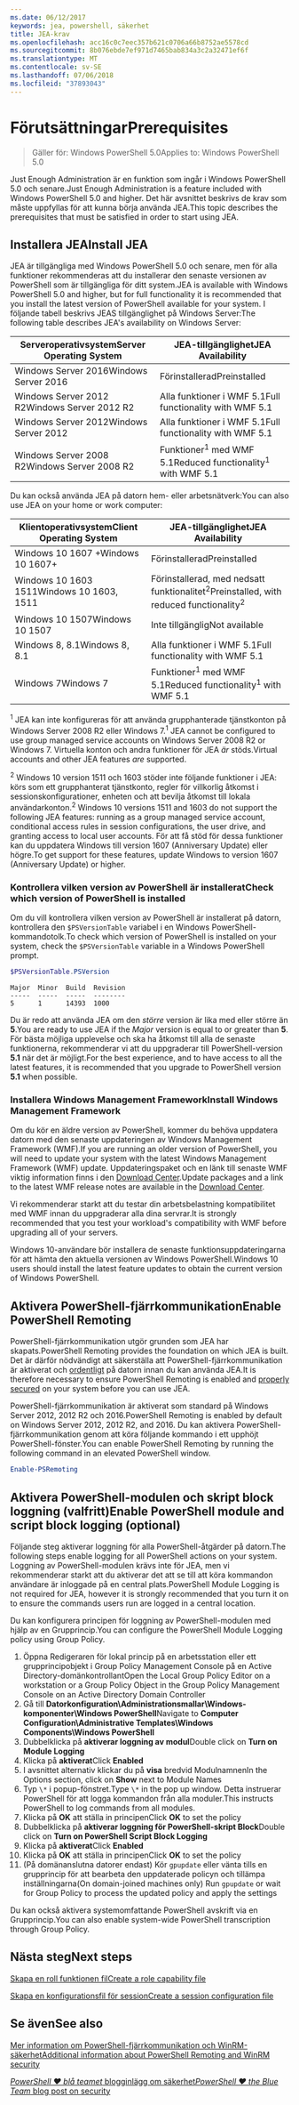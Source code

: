 ```yaml
---
ms.date: 06/12/2017
keywords: jea, powershell, säkerhet
title: JEA-krav
ms.openlocfilehash: acc16c0c7eec357b621c0706a66b8752ae5578cd
ms.sourcegitcommit: 8b076ebde7ef971d7465bab834a3c2a32471ef6f
ms.translationtype: MT
ms.contentlocale: sv-SE
ms.lasthandoff: 07/06/2018
ms.locfileid: "37893043"
---
```

# <a name="prerequisites"></a><span data-ttu-id="cf84c-103">Förutsättningar</span><span class="sxs-lookup"><span data-stu-id="cf84c-103">Prerequisites</span></span>

> <span data-ttu-id="cf84c-104">Gäller för: Windows PowerShell 5.0</span><span class="sxs-lookup"><span data-stu-id="cf84c-104">Applies to: Windows PowerShell 5.0</span></span>

<span data-ttu-id="cf84c-105">Just Enough Administration är en funktion som ingår i Windows PowerShell 5.0 och senare.</span><span class="sxs-lookup"><span data-stu-id="cf84c-105">Just Enough Administration is a feature included with Windows PowerShell 5.0 and higher.</span></span>
<span data-ttu-id="cf84c-106">Det här avsnittet beskrivs de krav som måste uppfyllas för att kunna börja använda JEA.</span><span class="sxs-lookup"><span data-stu-id="cf84c-106">This topic describes the prerequisites that must be satisfied in order to start using JEA.</span></span>

## <a name="install-jea"></a><span data-ttu-id="cf84c-107">Installera JEA</span><span class="sxs-lookup"><span data-stu-id="cf84c-107">Install JEA</span></span>

<span data-ttu-id="cf84c-108">JEA är tillgängliga med Windows PowerShell 5.0 och senare, men för alla funktioner rekommenderas att du installerar den senaste versionen av PowerShell som är tillgängliga för ditt system.</span><span class="sxs-lookup"><span data-stu-id="cf84c-108">JEA is available with Windows PowerShell 5.0 and higher, but for full functionality it is recommended that you install the latest version of PowerShell available for your system.</span></span>
<span data-ttu-id="cf84c-109">I följande tabell beskrivs JEAS tillgänglighet på Windows Server:</span><span class="sxs-lookup"><span data-stu-id="cf84c-109">The following table describes JEA's availability on Windows Server:</span></span>

<span data-ttu-id="cf84c-110">Serveroperativsystem</span><span class="sxs-lookup"><span data-stu-id="cf84c-110">Server Operating System</span></span>   | <span data-ttu-id="cf84c-111">JEA-tillgänglighet</span><span class="sxs-lookup"><span data-stu-id="cf84c-111">JEA Availability</span></span>
--------------------------|--------------------------------
<span data-ttu-id="cf84c-112">Windows Server 2016</span><span class="sxs-lookup"><span data-stu-id="cf84c-112">Windows Server 2016</span></span>       | <span data-ttu-id="cf84c-113">Förinstallerad</span><span class="sxs-lookup"><span data-stu-id="cf84c-113">Preinstalled</span></span>
<span data-ttu-id="cf84c-114">Windows Server 2012 R2</span><span class="sxs-lookup"><span data-stu-id="cf84c-114">Windows Server 2012 R2</span></span>    | <span data-ttu-id="cf84c-115">Alla funktioner i WMF 5.1</span><span class="sxs-lookup"><span data-stu-id="cf84c-115">Full functionality with WMF 5.1</span></span>
<span data-ttu-id="cf84c-116">Windows Server 2012</span><span class="sxs-lookup"><span data-stu-id="cf84c-116">Windows Server 2012</span></span>       | <span data-ttu-id="cf84c-117">Alla funktioner i WMF 5.1</span><span class="sxs-lookup"><span data-stu-id="cf84c-117">Full functionality with WMF 5.1</span></span>
<span data-ttu-id="cf84c-118">Windows Server 2008 R2</span><span class="sxs-lookup"><span data-stu-id="cf84c-118">Windows Server 2008 R2</span></span>    | <span data-ttu-id="cf84c-119">Funktioner<sup>1</sup> med WMF 5.1</span><span class="sxs-lookup"><span data-stu-id="cf84c-119">Reduced functionality<sup>1</sup> with WMF 5.1</span></span>

<span data-ttu-id="cf84c-120">Du kan också använda JEA på datorn hem- eller arbetsnätverk:</span><span class="sxs-lookup"><span data-stu-id="cf84c-120">You can also use JEA on your home or work computer:</span></span>

<span data-ttu-id="cf84c-121">Klientoperativsystem</span><span class="sxs-lookup"><span data-stu-id="cf84c-121">Client Operating System</span></span>   | <span data-ttu-id="cf84c-122">JEA-tillgänglighet</span><span class="sxs-lookup"><span data-stu-id="cf84c-122">JEA Availability</span></span>
--------------------------|-----------------------------------------------------
<span data-ttu-id="cf84c-123">Windows 10 1607 +</span><span class="sxs-lookup"><span data-stu-id="cf84c-123">Windows 10 1607+</span></span>          | <span data-ttu-id="cf84c-124">Förinstallerad</span><span class="sxs-lookup"><span data-stu-id="cf84c-124">Preinstalled</span></span>
<span data-ttu-id="cf84c-125">Windows 10 1603 1511</span><span class="sxs-lookup"><span data-stu-id="cf84c-125">Windows 10 1603, 1511</span></span>     | <span data-ttu-id="cf84c-126">Förinstallerad, med nedsatt funktionalitet<sup>2</sup></span><span class="sxs-lookup"><span data-stu-id="cf84c-126">Preinstalled, with reduced functionality<sup>2</sup></span></span>
<span data-ttu-id="cf84c-127">Windows 10 1507</span><span class="sxs-lookup"><span data-stu-id="cf84c-127">Windows 10 1507</span></span>           | <span data-ttu-id="cf84c-128">Inte tillgänglig</span><span class="sxs-lookup"><span data-stu-id="cf84c-128">Not available</span></span>
<span data-ttu-id="cf84c-129">Windows 8, 8.1</span><span class="sxs-lookup"><span data-stu-id="cf84c-129">Windows 8, 8.1</span></span>            | <span data-ttu-id="cf84c-130">Alla funktioner i WMF 5.1</span><span class="sxs-lookup"><span data-stu-id="cf84c-130">Full functionality with WMF 5.1</span></span>
<span data-ttu-id="cf84c-131">Windows 7</span><span class="sxs-lookup"><span data-stu-id="cf84c-131">Windows 7</span></span>                 | <span data-ttu-id="cf84c-132">Funktioner<sup>1</sup> med WMF 5.1</span><span class="sxs-lookup"><span data-stu-id="cf84c-132">Reduced functionality<sup>1</sup> with WMF 5.1</span></span>

<span data-ttu-id="cf84c-133"><sup>1</sup> JEA kan inte konfigureras för att använda grupphanterade tjänstkonton på Windows Server 2008 R2 eller Windows 7.</span><span class="sxs-lookup"><span data-stu-id="cf84c-133"><sup>1</sup> JEA cannot be configured to use group managed service accounts on Windows Server 2008 R2 or Windows 7.</span></span>
<span data-ttu-id="cf84c-134">Virtuella konton och andra funktioner för JEA *är* stöds.</span><span class="sxs-lookup"><span data-stu-id="cf84c-134">Virtual accounts and other JEA features *are* supported.</span></span>

<span data-ttu-id="cf84c-135"><sup>2</sup> Windows 10 version 1511 och 1603 stöder inte följande funktioner i JEA: körs som ett grupphanterat tjänstkonto, regler för villkorlig åtkomst i sessionskonfigurationer, enheten och att bevilja åtkomst till lokala användarkonton.</span><span class="sxs-lookup"><span data-stu-id="cf84c-135"><sup>2</sup> Windows 10 versions 1511 and 1603 do not support the following JEA features: running as a group managed service account, conditional access rules in session configurations, the user drive, and granting access to local user accounts.</span></span>
<span data-ttu-id="cf84c-136">För att få stöd för dessa funktioner kan du uppdatera Windows till version 1607 (Anniversary Update) eller högre.</span><span class="sxs-lookup"><span data-stu-id="cf84c-136">To get support for these features, update Windows to version 1607 (Anniversary Update) or higher.</span></span>

### <a name="check-which-version-of-powershell-is-installed"></a><span data-ttu-id="cf84c-137">Kontrollera vilken version av PowerShell är installerat</span><span class="sxs-lookup"><span data-stu-id="cf84c-137">Check which version of PowerShell is installed</span></span>

<span data-ttu-id="cf84c-138">Om du vill kontrollera vilken version av PowerShell är installerat på datorn, kontrollera den `$PSVersionTable` variabel i en Windows PowerShell-kommandotolk.</span><span class="sxs-lookup"><span data-stu-id="cf84c-138">To check which version of PowerShell is installed on your system, check the `$PSVersionTable` variable in a Windows PowerShell prompt.</span></span>

```powershell
$PSVersionTable.PSVersion
```

```output
Major  Minor  Build  Revision
-----  -----  -----  --------
5      1      14393  1000
```

<span data-ttu-id="cf84c-139">Du är redo att använda JEA om den *större* version är lika med eller större än **5**.</span><span class="sxs-lookup"><span data-stu-id="cf84c-139">You are ready to use JEA if the *Major* version is equal to or greater than **5**.</span></span>
<span data-ttu-id="cf84c-140">För bästa möjliga upplevelse och ska ha åtkomst till alla de senaste funktionerna, rekommenderar vi att du uppgraderar till PowerShell-version **5.1** när det är möjligt.</span><span class="sxs-lookup"><span data-stu-id="cf84c-140">For the best experience, and to have access to all the latest features, it is recommended that you upgrade to PowerShell version **5.1** when possible.</span></span>

### <a name="install-windows-management-framework"></a><span data-ttu-id="cf84c-141">Installera Windows Management Framework</span><span class="sxs-lookup"><span data-stu-id="cf84c-141">Install Windows Management Framework</span></span>

<span data-ttu-id="cf84c-142">Om du kör en äldre version av PowerShell, kommer du behöva uppdatera datorn med den senaste uppdateringen av Windows Management Framework (WMF).</span><span class="sxs-lookup"><span data-stu-id="cf84c-142">If you are running an older version of PowerShell, you will need to update your system with the latest Windows Management Framework (WMF) update.</span></span>
<span data-ttu-id="cf84c-143">Uppdateringspaket och en länk till senaste WMF viktig information finns i den [Download Center](https://blogs.msdn.microsoft.com/powershell/2016/02/24/windows-management-framework-wmf-5-0-rtm-packages-has-been-republished/).</span><span class="sxs-lookup"><span data-stu-id="cf84c-143">Update packages and a link to the latest WMF release notes are available in the [Download Center](https://blogs.msdn.microsoft.com/powershell/2016/02/24/windows-management-framework-wmf-5-0-rtm-packages-has-been-republished/).</span></span>

<span data-ttu-id="cf84c-144">Vi rekommenderar starkt att du testar din arbetsbelastning kompatibilitet med WMF innan du uppgraderar alla dina servrar.</span><span class="sxs-lookup"><span data-stu-id="cf84c-144">It is strongly recommended that you test your workload's compatibility with WMF before upgrading all of your servers.</span></span>

<span data-ttu-id="cf84c-145">Windows 10-användare bör installera de senaste funktionsuppdateringarna för att hämta den aktuella versionen av Windows PowerShell.</span><span class="sxs-lookup"><span data-stu-id="cf84c-145">Windows 10 users should install the latest feature updates to obtain the current version of Windows PowerShell.</span></span>

## <a name="enable-powershell-remoting"></a><span data-ttu-id="cf84c-146">Aktivera PowerShell-fjärrkommunikation</span><span class="sxs-lookup"><span data-stu-id="cf84c-146">Enable PowerShell Remoting</span></span>

<span data-ttu-id="cf84c-147">PowerShell-fjärrkommunikation utgör grunden som JEA har skapats.</span><span class="sxs-lookup"><span data-stu-id="cf84c-147">PowerShell Remoting provides the foundation on which JEA is built.</span></span>
<span data-ttu-id="cf84c-148">Det är därför nödvändigt att säkerställa att PowerShell-fjärrkommunikation är aktiverat och [ordentligt](/powershell/scripting/setup/winrmsecurity) på datorn innan du kan använda JEA.</span><span class="sxs-lookup"><span data-stu-id="cf84c-148">It is therefore necessary to ensure PowerShell Remoting is enabled and [properly secured](/powershell/scripting/setup/winrmsecurity) on your system before you can use JEA.</span></span>

<span data-ttu-id="cf84c-149">PowerShell-fjärrkommunikation är aktiverat som standard på Windows Server 2012, 2012 R2 och 2016.</span><span class="sxs-lookup"><span data-stu-id="cf84c-149">PowerShell Remoting is enabled by default on Windows Server 2012, 2012 R2, and 2016.</span></span>
<span data-ttu-id="cf84c-150">Du kan aktivera PowerShell-fjärrkommunikation genom att köra följande kommando i ett upphöjt PowerShell-fönster.</span><span class="sxs-lookup"><span data-stu-id="cf84c-150">You can enable PowerShell Remoting by running the following command in an elevated PowerShell window.</span></span>

```powershell
Enable-PSRemoting
```

## <a name="enable-powershell-module-and-script-block-logging-optional"></a><span data-ttu-id="cf84c-151">Aktivera PowerShell-modulen och skript block loggning (valfritt)</span><span class="sxs-lookup"><span data-stu-id="cf84c-151">Enable PowerShell module and script block logging (optional)</span></span>

<span data-ttu-id="cf84c-152">Följande steg aktiverar loggning för alla PowerShell-åtgärder på datorn.</span><span class="sxs-lookup"><span data-stu-id="cf84c-152">The following steps enable logging for all PowerShell actions on your system.</span></span>
<span data-ttu-id="cf84c-153">Loggning av PowerShell-modulen krävs inte för JEA, men vi rekommenderar starkt att du aktiverar det att se till att köra kommandon användare är inloggade på en central plats.</span><span class="sxs-lookup"><span data-stu-id="cf84c-153">PowerShell Module Logging is not required for JEA, however it is strongly recommended that you turn it on to ensure the commands users run are logged in a central location.</span></span>

<span data-ttu-id="cf84c-154">Du kan konfigurera principen för loggning av PowerShell-modulen med hjälp av en Grupprincip.</span><span class="sxs-lookup"><span data-stu-id="cf84c-154">You can configure the PowerShell Module Logging policy using Group Policy.</span></span>

1. <span data-ttu-id="cf84c-155">Öppna Redigeraren för lokal princip på en arbetsstation eller ett grupprincipobjekt i Group Policy Management Console på en Active Directory-domänkontrollant</span><span class="sxs-lookup"><span data-stu-id="cf84c-155">Open the Local Group Policy Editor on a workstation or a Group Policy Object in the Group Policy Management Console on an Active Directory Domain Controller</span></span>
2. <span data-ttu-id="cf84c-156">Gå till **Datorkonfiguration\\Administrationsmallar\\Windows-komponenter\\Windows PowerShell**</span><span class="sxs-lookup"><span data-stu-id="cf84c-156">Navigate to **Computer Configuration\\Administrative Templates\\Windows Components\\Windows PowerShell**</span></span>
3. <span data-ttu-id="cf84c-157">Dubbelklicka på **aktiverar loggning av modul**</span><span class="sxs-lookup"><span data-stu-id="cf84c-157">Double click on **Turn on Module Logging**</span></span>
4. <span data-ttu-id="cf84c-158">Klicka på **aktiverat**</span><span class="sxs-lookup"><span data-stu-id="cf84c-158">Click **Enabled**</span></span>
5. <span data-ttu-id="cf84c-159">I avsnittet alternativ klickar du på **visa** bredvid Modulnamnen</span><span class="sxs-lookup"><span data-stu-id="cf84c-159">In the Options section, click on **Show** next to Module Names</span></span>
6. <span data-ttu-id="cf84c-160">Typ `\*` i popup-fönstret.</span><span class="sxs-lookup"><span data-stu-id="cf84c-160">Type `\*` in the pop up window.</span></span> <span data-ttu-id="cf84c-161">Detta instruerar PowerShell för att logga kommandon från alla moduler.</span><span class="sxs-lookup"><span data-stu-id="cf84c-161">This instructs PowerShell to log commands from all modules.</span></span>
7. <span data-ttu-id="cf84c-162">Klicka på **OK** att ställa in principen</span><span class="sxs-lookup"><span data-stu-id="cf84c-162">Click **OK** to set the policy</span></span>
8. <span data-ttu-id="cf84c-163">Dubbelklicka på **aktiverar loggning för PowerShell-skript Block**</span><span class="sxs-lookup"><span data-stu-id="cf84c-163">Double click on **Turn on PowerShell Script Block Logging**</span></span>
9. <span data-ttu-id="cf84c-164">Klicka på **aktiverat**</span><span class="sxs-lookup"><span data-stu-id="cf84c-164">Click **Enabled**</span></span>
10. <span data-ttu-id="cf84c-165">Klicka på **OK** att ställa in principen</span><span class="sxs-lookup"><span data-stu-id="cf84c-165">Click **OK** to set the policy</span></span>
11. <span data-ttu-id="cf84c-166">(På domänanslutna datorer endast) Kör `gpupdate` eller vänta tills en grupprincip för att bearbeta den uppdaterade policyn och tillämpa inställningarna</span><span class="sxs-lookup"><span data-stu-id="cf84c-166">(On domain-joined machines only) Run `gpupdate` or wait for Group Policy to process the updated policy and apply the settings</span></span>

<span data-ttu-id="cf84c-167">Du kan också aktivera systemomfattande PowerShell avskrift via en Grupprincip.</span><span class="sxs-lookup"><span data-stu-id="cf84c-167">You can also enable system-wide PowerShell transcription through Group Policy.</span></span>

## <a name="next-steps"></a><span data-ttu-id="cf84c-168">Nästa steg</span><span class="sxs-lookup"><span data-stu-id="cf84c-168">Next steps</span></span>

[<span data-ttu-id="cf84c-169">Skapa en roll funktionen fil</span><span class="sxs-lookup"><span data-stu-id="cf84c-169">Create a role capability file</span></span>](role-capabilities.md)

[<span data-ttu-id="cf84c-170">Skapa en konfigurationsfil för session</span><span class="sxs-lookup"><span data-stu-id="cf84c-170">Create a session configuration file</span></span>](session-configurations.md)

## <a name="see-also"></a><span data-ttu-id="cf84c-171">Se även</span><span class="sxs-lookup"><span data-stu-id="cf84c-171">See also</span></span>

[<span data-ttu-id="cf84c-172">Mer information om PowerShell-fjärrkommunikation och WinRM-säkerhet</span><span class="sxs-lookup"><span data-stu-id="cf84c-172">Additional information about PowerShell Remoting and WinRM security</span></span>](/powershell/scripting/setup/winrmsecurity)

[<span data-ttu-id="cf84c-173">*PowerShell ♥ blå teamet* blogginlägg om säkerhet</span><span class="sxs-lookup"><span data-stu-id="cf84c-173">*PowerShell ♥ the Blue Team* blog post on security</span></span>](https://blogs.msdn.microsoft.com/powershell/2015/06/09/powershell-the-blue-team/)